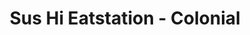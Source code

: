 ---
layout: place
title: Sus Hi Eatstation - Colonial
permalink: /florida/orlando/sus-hi-eatstation-colonial.html
stateAbbr: FL
stateName: Florida
cityName: Orlando
seo:
  type: restaurant
  links: https://sushieatstation.com/
place_id: ChIJsU7ioAl754gR9jB0Zs2n9tg
photos:
  - name: >-
      places/ChIJsU7ioAl754gR9jB0Zs2n9tg/photos/AeeoHcKnMqd2FRDPwkHtqsJbPA9vtPrOzeEKF45ocvUQMqiT-kh-3Z8CaQpeB0KTUinC97lmP1zEVrJRdeDm6brjgxuOprj9ChRICIuk0pQv6tYDcgeB_k-xtzuMOjGb3AzLbBXinZv4iX_V98RMnGLQlgSEP4buO3GZwihTXWWT9pNM1mBH8E6B7NTdneZjlAGrouYaEb3Xmj3S4isDOz2vawdXT9g3_mNzjPSPlHVmjGfdYQqPGCNGqDqwBT_TKQ9Vy5Vf1a_8SJFlGNlBhaVLVUNgArZ_jL_frVn0hBakc7TAJjvximItQdVj9IlJ3xoWQG-tU4QP_EAVUbPD8arR1jMi6kWAtRRMjv0BoM8hyxFjPGriEu4z2pMTGZf-n4UlRLb7gi4OtlgIyxgP2JIoHXoSBGLrHuxKj9dbLCGK8OEGqg
    widthPx: 4000
    heightPx: 3000
    authorAttributions:
      - displayName: Marvin Corea
        uri: https://maps.google.com/maps/contrib/101902602899121011126
        photoUri: >-
          https://lh3.googleusercontent.com/a-/ALV-UjV5kNSJOBAEKKrgicLnlHQywV4l1RtMZvudv9KOZRMZh7xKwjEh=s100-p-k-no-mo
    flagContentUri: >-
      https://www.google.com/local/imagery/report/?cb_client=maps_api_places.places_api&image_key=!1e10!2sCIHM0ogKEICAgIDassi1ew&hl=en-US
    googleMapsUri: >-
      https://www.google.com/maps/place//data=!3m4!1e2!3m2!1sCIHM0ogKEICAgIDassi1ew!2e10!4m2!3m1!1s0x88e77b09a0e24eb1:0xd8f6a7cd667430f6
  - name: >-
      places/ChIJsU7ioAl754gR9jB0Zs2n9tg/photos/AeeoHcLR5BKDCVHMuTm8OAn6pgtfSGulIWmWzvphOBorz3yNTdzyiqhVLnhVGO5CH73BDb0BqjufiYyijNmA7Jyp-oNP_X-F1qWd9yGM3LvM9LhvczenTI2v4DM4mcqNBbtbwEXVgi6dONcrf11tOQ8cN3ISrfJr5lOFpwY7OzE8IpuKYSPI11wK4aTh0yYeulQF_7GVw_WO-M0D3nCJ3QOh3dHgmZxJWtf5vbP5nj8UWRVoM1T2mmmK4VTFC25S4zYgy8kBMqskucqG4UI3qZrtluymclm5IFUdF6jRPi3VRTe3aw
    widthPx: 1500
    heightPx: 2000
    authorAttributions:
      - displayName: Sus Hi Eatstation - Colonial
        uri: https://maps.google.com/maps/contrib/110710895485828017876
        photoUri: >-
          https://lh3.googleusercontent.com/a-/ALV-UjX5yiSs4c31I4S13ebVpSsrvMy8RS4Wm3g6M_uvn5Yg7ME4yK4=s100-p-k-no-mo
    flagContentUri: >-
      https://www.google.com/local/imagery/report/?cb_client=maps_api_places.places_api&image_key=!1e10!2sAF1QipPI0LhlkmbWe1RqdvPFDdw8VD-b7K-x7RRdHaDF&hl=en-US
    googleMapsUri: >-
      https://www.google.com/maps/place//data=!3m4!1e2!3m2!1sAF1QipPI0LhlkmbWe1RqdvPFDdw8VD-b7K-x7RRdHaDF!2e10!4m2!3m1!1s0x88e77b09a0e24eb1:0xd8f6a7cd667430f6
  - name: >-
      places/ChIJsU7ioAl754gR9jB0Zs2n9tg/photos/AeeoHcJnWgrOjcF6G0D-raC6_gVIOOGpV_fMVk9LGWWs30SAtk_wxc_m2-p0rKRsN5DTqYG4Kd10Ruyf_7WA9Pjms27z8wzEKQqCG-CqKeucv-cjeXAKQKksy3q4zXUumz9ENgm2gZSAZcji4sXkz9HFyS2yABDovFjOlNg9mHxFIA0t7ObBi0lCz5k5OZBHrC55TQmLFTHRn_yCo3-JGhXkKl2e4dodO1oUrK4Ngq1LSkliSOvLVNTDN3OA2Fx_Jpb9jDLdX5tZQrfnFfFh1CuDMag-48OweV2DrewYxbakeRB-vw
    widthPx: 4800
    heightPx: 3200
    authorAttributions:
      - displayName: Sus Hi Eatstation - Colonial
        uri: https://maps.google.com/maps/contrib/110710895485828017876
        photoUri: >-
          https://lh3.googleusercontent.com/a-/ALV-UjX5yiSs4c31I4S13ebVpSsrvMy8RS4Wm3g6M_uvn5Yg7ME4yK4=s100-p-k-no-mo
    flagContentUri: >-
      https://www.google.com/local/imagery/report/?cb_client=maps_api_places.places_api&image_key=!1e10!2sAF1QipNKy5h1gQvxEvmwwggv8195Zp1v3WP0g_LEHrzb&hl=en-US
    googleMapsUri: >-
      https://www.google.com/maps/place//data=!3m4!1e2!3m2!1sAF1QipNKy5h1gQvxEvmwwggv8195Zp1v3WP0g_LEHrzb!2e10!4m2!3m1!1s0x88e77b09a0e24eb1:0xd8f6a7cd667430f6
  - name: >-
      places/ChIJsU7ioAl754gR9jB0Zs2n9tg/photos/AeeoHcIXpOqi1P_heG7Wo__hwDrLWemE-uKzISX0qZXx8Dm8HG5rkZp4WNsg58zEoUQtzwq-VzTB_H6uxS6Y0mmpFbuIHoNz5LirlkZMbcbFwR6OQwgRKdFGdQlpIT7RD8coEMvkQb5HLk6DfYSGKXGmI9vIUdyMhQ5hr5ulbtGKtRbejBANqfk2vX2ge662fZI6ME2wGgga_bDvDEoU-I_D2F-7WVIye3fxPn1dEgnG_aumNnv9p-eVlYr9ibpkZJpZWuvJ2MyZ2Y2N8lM4Prul4qY-r4rZHAUURRPYVt3jbi4vsg
    widthPx: 1500
    heightPx: 1500
    authorAttributions:
      - displayName: Sus Hi Eatstation - Colonial
        uri: https://maps.google.com/maps/contrib/110710895485828017876
        photoUri: >-
          https://lh3.googleusercontent.com/a-/ALV-UjX5yiSs4c31I4S13ebVpSsrvMy8RS4Wm3g6M_uvn5Yg7ME4yK4=s100-p-k-no-mo
    flagContentUri: >-
      https://www.google.com/local/imagery/report/?cb_client=maps_api_places.places_api&image_key=!1e10!2sAF1QipNtfh4V7aYOqOHc_VFcyi97wjGiCdDMgNKvw88O&hl=en-US
    googleMapsUri: >-
      https://www.google.com/maps/place//data=!3m4!1e2!3m2!1sAF1QipNtfh4V7aYOqOHc_VFcyi97wjGiCdDMgNKvw88O!2e10!4m2!3m1!1s0x88e77b09a0e24eb1:0xd8f6a7cd667430f6
  - name: >-
      places/ChIJsU7ioAl754gR9jB0Zs2n9tg/photos/AeeoHcLETeChHqax_hbbLCkNZ_CZh_TkhUmDnmiqpbAsbrHx7_rev0DzwE3KeulrgcsPIXsG4g-XL9sk98P5KRh7zcA2noDrtRJ2bHnhiWqFn9BTUSn9X_qiYgMmjsnQPOZGZrN8IZ-9dQxnAA3e7uUrC1AN0CiYUpj28Z-8n1TB6zgNJWmDOd_aD6NJr7sM5JvvKCRdO2P7uEBudNo0xnOwqndKhR5ZgXLL3hEldY4ke2mSVuzWKLSTzExTXtn1Q7hHlgKIkeX3_-arI6J_mi0E83Ni_TjtEEXcULr2CYAJb0vJ6NeXyYkJ3twNmMPpvQbYXggO9MwBmTSGXg3cqGsJOTi8IxiP2ujfdveB0y0UOpThlSWOmHv2fDXtQdKIF-7b5sb-hRLp4d4HZwbXUqMkTPY_ik9Alnf6x2qfEUueDzM
    widthPx: 1581
    heightPx: 890
    authorAttributions:
      - displayName: Christopher Atkinson
        uri: https://maps.google.com/maps/contrib/118020893387833644953
        photoUri: >-
          https://lh3.googleusercontent.com/a-/ALV-UjXohgt9Ky9R6o8axs7x88I4DolLIkxZ_dYzXfsYKyTMBg8dZL-QZg=s100-p-k-no-mo
    flagContentUri: >-
      https://www.google.com/local/imagery/report/?cb_client=maps_api_places.places_api&image_key=!1e10!2sCIHM0ogKEICAgMDIjNqlEg&hl=en-US
    googleMapsUri: >-
      https://www.google.com/maps/place//data=!3m4!1e2!3m2!1sCIHM0ogKEICAgMDIjNqlEg!2e10!4m2!3m1!1s0x88e77b09a0e24eb1:0xd8f6a7cd667430f6
  - name: >-
      places/ChIJsU7ioAl754gR9jB0Zs2n9tg/photos/AeeoHcI7xz6wVSBAke6lB38CkgzYlDDmlxXDL-Nh5hWVyYkALDTsT8lZHSLRG-iGlzElZ3yCyB8BUhbwr4rjYk7H2gWVkPw_69uXxxXd65uhB1cBYM6hccbLhbQmZhSC86m6gqgxl91dw4XLmkQoKu1_EN3EDq6Q0W2g17fbNU3qPsdGaEZ2TqRPfvjlcWAE5RGWvoIgtoHXI-Rj_fcrLXxx0DHC4XEDYP_MpBYFfhLsTheI8kFMVbuMqv3CylkN9DB7GNA_6ITQwywsZb7sifJZY-Lb6XxSIxvNZyrLDhl78ABtMw
    widthPx: 2486
    heightPx: 1391
    authorAttributions:
      - displayName: Sus Hi Eatstation - Colonial
        uri: https://maps.google.com/maps/contrib/110710895485828017876
        photoUri: >-
          https://lh3.googleusercontent.com/a-/ALV-UjX5yiSs4c31I4S13ebVpSsrvMy8RS4Wm3g6M_uvn5Yg7ME4yK4=s100-p-k-no-mo
    flagContentUri: >-
      https://www.google.com/local/imagery/report/?cb_client=maps_api_places.places_api&image_key=!1e10!2sAF1QipP0Wk0H46LT0xf82zyruT7jaYDXhnYU_MRXvlRJ&hl=en-US
    googleMapsUri: >-
      https://www.google.com/maps/place//data=!3m4!1e2!3m2!1sAF1QipP0Wk0H46LT0xf82zyruT7jaYDXhnYU_MRXvlRJ!2e10!4m2!3m1!1s0x88e77b09a0e24eb1:0xd8f6a7cd667430f6
  - name: >-
      places/ChIJsU7ioAl754gR9jB0Zs2n9tg/photos/AeeoHcInp8FmA5GKVv8T3-gwsRh1drhlnUqf4pNtXWnKsOlc7ZKP9-Ls901Cow7BsyXcYg-i7IJywB5Pm738YjZJ6Eldxs2u7QYPV_ocQaSrLkPM1oUYW6iKGvQ8mYfEQkJk1eEpeRsZYIxGTyczyIPCAKueSPPqh30pobRAaQQpz4URP9w1EhH-e1gLDWcz7AWmDeoIFj0TpWTInGgHHGe-WrTrQyLr9Na8RAfFob83mCQsu7gVvhyQJIoAaNhVR1g-7EOPHsD0IfWMbDpY9LC2AvhDuKIdlSDWHS4KqEixZSbM3Swyod41y8mU0K_UB_NYeSgu-GVreppy5skAr8WWwDPSuQNX19VVJg66XznQfCWmDAnlIazed92soLFcQn8CuaZHWYLcSlOYCZdhypTiPFOq7huJnD9AHwoS7IGlaBc
    widthPx: 4032
    heightPx: 3024
    authorAttributions:
      - displayName: D “Alex” H
        uri: https://maps.google.com/maps/contrib/113238729583267859545
        photoUri: >-
          https://lh3.googleusercontent.com/a-/ALV-UjWXqtQagL8SjjN_wbDpkdffJx88UeZleHwPzU8YHmyuZrm-yKs=s100-p-k-no-mo
    flagContentUri: >-
      https://www.google.com/local/imagery/report/?cb_client=maps_api_places.places_api&image_key=!1e10!2sCIHM0ogKEICAgICq4eu7XA&hl=en-US
    googleMapsUri: >-
      https://www.google.com/maps/place//data=!3m4!1e2!3m2!1sCIHM0ogKEICAgICq4eu7XA!2e10!4m2!3m1!1s0x88e77b09a0e24eb1:0xd8f6a7cd667430f6
  - name: >-
      places/ChIJsU7ioAl754gR9jB0Zs2n9tg/photos/AeeoHcKA7XBSAXmHN7lL3H96yxohEFBvRsEo3TjQrS5jf05His1vrDI2rBs0dZIv4n7qRq2_PTeHHmwCYr9o0Gc_GSNuu7CasTMaFW7BVZEJNf5We5smQe9ix23kLGZn595jqDI66wJP-OgBsHcwrj6coeeFXBjIzIIp_WGu2VNfRia5B_k_3mO5KceRxatTFwbLUJZ78k8lqOWncH3TeKnYAbHoxpK2XKQya9ZviCahLz5z5gj25XSmWFjEtqkb5h-PSq-_dtzYZWJ3yRh1p1P0EJDgnF2YtSMLTZQ181Pe74QKVYOTxFlW0dsPfdojsALNJSv5uKVIO78tfJ4NRcFcWTFNhtiZ2rsp8II9z9kmBVqheXg8J1d84fGYfqJQYoE6jVo7X-7lrnHdi8vR1wkeq_TLMe0Yu1sJYPWF6AcRYZj1lqn7
    widthPx: 4000
    heightPx: 3000
    authorAttributions:
      - displayName: Marvin Corea
        uri: https://maps.google.com/maps/contrib/101902602899121011126
        photoUri: >-
          https://lh3.googleusercontent.com/a-/ALV-UjV5kNSJOBAEKKrgicLnlHQywV4l1RtMZvudv9KOZRMZh7xKwjEh=s100-p-k-no-mo
    flagContentUri: >-
      https://www.google.com/local/imagery/report/?cb_client=maps_api_places.places_api&image_key=!1e10!2sCIHM0ogKEICAgIDahpvz5gE&hl=en-US
    googleMapsUri: >-
      https://www.google.com/maps/place//data=!3m4!1e2!3m2!1sCIHM0ogKEICAgIDahpvz5gE!2e10!4m2!3m1!1s0x88e77b09a0e24eb1:0xd8f6a7cd667430f6
  - name: >-
      places/ChIJsU7ioAl754gR9jB0Zs2n9tg/photos/AeeoHcJgoD0IjYZQOYh5A7D1U19CoTkBRWx5vbjlinOcb6X-CHEenrupeppc3iIn7OYHzaBbSTlYSf8eN9zdimffsVSACOAuVX4f_qc_unlSQ-_qx1ANQzYWPYlbU2uQ5Fz-0i-JomLy7tEnsGQKZY4mpccgQnqKoZNGmiDBmJ_Iam7hUHK4o1uGos48teIwVuzHqT4guqBc0vEoXZbYsFSwLxur16cD1zTO2Zbd49RPKqbH3wjUNBh2ThA0pRKRLPQQ8vx6XXkpLk38CoKmcVWsZrkBKXLznHDAF0t879bK7nmOFTxPYDvFdSbQuq5TlyF91TCV9wxqjnGUwP85MdbqvsLo_rxlTwU2H0sOmqk_Njf2nVk5l9UKFMrFupzQXLuq3Kq9TezGmBnpSqSocmOZY5QISMn8ECqh6tHRW4WtcP8
    widthPx: 4000
    heightPx: 3000
    authorAttributions:
      - displayName: Christoph Putrzenski
        uri: https://maps.google.com/maps/contrib/111668752056521869877
        photoUri: >-
          https://lh3.googleusercontent.com/a-/ALV-UjUlGF_3E94QCcShmvHf51XV7yKdlmgw-XAUyDHllBY5V8BKsvk=s100-p-k-no-mo
    flagContentUri: >-
      https://www.google.com/local/imagery/report/?cb_client=maps_api_places.places_api&image_key=!1e10!2sCIHM0ogKEICAgICLyeGqJw&hl=en-US
    googleMapsUri: >-
      https://www.google.com/maps/place//data=!3m4!1e2!3m2!1sCIHM0ogKEICAgICLyeGqJw!2e10!4m2!3m1!1s0x88e77b09a0e24eb1:0xd8f6a7cd667430f6
  - name: >-
      places/ChIJsU7ioAl754gR9jB0Zs2n9tg/photos/AeeoHcIkfg7j_ptDhM38Q9uS6UXZMSN8rz3RWvH2ZqYOxJj8E18gDK2Lu0RO_upakOtOkZRssevJ6miBQY00IePO79qRH261s6JkJepdOkbwuXrOczoM40V7_0HM8pzPnesxZsLFRCzYNVZ_Ro6j8s2yGjyCJkj8fm8SUqwx8QO_kmBTMnf77xjEaC8CDrkgrZAavuZCv_R6zFfGoLi3yG9lrrP77W-hx5bwlnGvN3m_G-N73SL-Uj3fWRSs_ROUXY_OK5JwVJHOfVJZl8bYyFhHK5wcg-DGmHLLKit5mk3hzyT-RA
    widthPx: 4800
    heightPx: 3200
    authorAttributions:
      - displayName: Sus Hi Eatstation - Colonial
        uri: https://maps.google.com/maps/contrib/110710895485828017876
        photoUri: >-
          https://lh3.googleusercontent.com/a-/ALV-UjX5yiSs4c31I4S13ebVpSsrvMy8RS4Wm3g6M_uvn5Yg7ME4yK4=s100-p-k-no-mo
    flagContentUri: >-
      https://www.google.com/local/imagery/report/?cb_client=maps_api_places.places_api&image_key=!1e10!2sAF1QipP_hYWG1k3yrkpgrOxlEIBD44KbF1qaiTcq0hNv&hl=en-US
    googleMapsUri: >-
      https://www.google.com/maps/place//data=!3m4!1e2!3m2!1sAF1QipP_hYWG1k3yrkpgrOxlEIBD44KbF1qaiTcq0hNv!2e10!4m2!3m1!1s0x88e77b09a0e24eb1:0xd8f6a7cd667430f6
address: 1830 E Colonial Dr A, Orlando, FL 32803, USA
street: 1830 E Colonial Dr A
city: Orlando
state: FL
zip: '32803'
country: USA
neighborhood: Northeast Orlando
latitude: '28.552974'
longitude: '-81.357756'
accessibility_options:
  wheelchairAccessibleParking: true
  wheelchairAccessibleEntrance: true
  wheelchairAccessibleRestroom: true
  wheelchairAccessibleSeating: true
business_status: OPERATIONAL
name: Sus Hi Eatstation - Colonial
google_maps_links:
  directionsUri: >-
    https://www.google.com/maps/dir//''/data=!4m7!4m6!1m1!4e2!1m2!1m1!1s0x88e77b09a0e24eb1:0xd8f6a7cd667430f6!3e0
  placeUri: https://maps.google.com/?cid=15633867657092280566
  writeAReviewUri: >-
    https://www.google.com/maps/place//data=!4m3!3m2!1s0x88e77b09a0e24eb1:0xd8f6a7cd667430f6!12e1
  reviewsUri: >-
    https://www.google.com/maps/place//data=!4m4!3m3!1s0x88e77b09a0e24eb1:0xd8f6a7cd667430f6!9m1!1b1
  photosUri: >-
    https://www.google.com/maps/place//data=!4m3!3m2!1s0x88e77b09a0e24eb1:0xd8f6a7cd667430f6!10e5
primary_type: Japanese Restaurant
opening_hours:
  regular: null
  current: null
secondary_opening_hours:
  regular:
    weekdayDescriptions: null
    type: null
  current:
    weekdayDescriptions: null
    type: null
phone: (407) 652-6200
price_level: PRICE_LEVEL_MODERATE
price_range: $10 &ndash; $20
rating: '4.4'
rating_count: 0
website: https://sushieatstation.com/
description: >-
  Discover Sus Hi Eatstation in Orlando, FL$$$Sus Hi Eatstation - Colonial in
  Orlando, Florida, stands out as a vibrant Japanese restaurant blending fresh
  sushi innovations with a casual, inviting atmosphere. This spot delights
  visitors with creative twists on traditional dishes, such as flavorful fried
  sushi burritos and refreshing cold noodle bowls that add excitement to every
  meal. The welcoming setting features engaging elements like video games and
  board games, making it an ideal choice for relaxed gatherings with friends or
  family. Beyond the tasty offerings, the reliable service and affordable
  pricing enhance the overall experience, drawing in those seeking top-rated
  sushi options near urban hubs. Whether you're exploring Japanese places near
  you or craving the best sushi in a lively environment, this location promises
  a satisfying dining adventure.
generative_summary: >-
  Discover Sus Hi Eatstation in Orlando, FL$$$Sus Hi Eatstation - Colonial in
  Orlando, Florida, stands out as a vibrant Japanese restaurant blending fresh
  sushi innovations with a casual, inviting atmosphere. This spot delights
  visitors with creative twists on traditional dishes, such as flavorful fried
  sushi burritos and refreshing cold noodle bowls that add excitement to every
  meal. The welcoming setting features engaging elements like video games and
  board games, making it an ideal choice for relaxed gatherings with friends or
  family. Beyond the tasty offerings, the reliable service and affordable
  pricing enhance the overall experience, drawing in those seeking top-rated
  sushi options near urban hubs. Whether you're exploring Japanese places near
  you or craving the best sushi in a lively environment, this location promises
  a satisfying dining adventure.
generative_disclosure: Summarized by AI using the Grok-3-Mini model.
reviews:
  - name: >-
      places/ChIJsU7ioAl754gR9jB0Zs2n9tg/reviews/ChdDSUhNMG9nS0VJQ0FnTURJak5xbF9BRRAB
    relativePublishTimeDescription: in the last week
    rating: 5
    text:
      text: >-
        We had a friend come back into town for a visit. She had moved away from
        Orlando, and one of the things that she missed the most were these deep
        fried sushi burritos. So every time she comes back for a visit, we
        inevitably come to a Sus-Hi Eatstation for one of our meals.


        We had never been to this location before, so we thought we'd explore a
        little bit. Loved the location. Being so close to the Mills 50
        intersection is prime real estate. Ambiance was the coolest I've seen in
        one of these. Video game station, board games to play, nerd art for sale
        everywhere. Really neat.


        Service was fine. There's no real service anymore, as Sus-Hi's have gone
        to the kiosk, so meal accuracy is always high, but it just stinks,
        taking away that human element. The speed of the meal was questionable,
        but I also realize that the four of us all ordered fried elements, and
        they probably only have so many fryers back there.


        But anyway, when the food itself got out to us, it was the same
        excellent quality that Sus-Hi always puts out. The burrito was fried to
        perfection. Such a perfect crisp on the outside, not greasy at all, and
        through some ninja sorcery, all of the fillings stay held in place
        solidly, no shifting or spillage. A modern feat of engineering.


        I also got to try one of their cold noodle bowls, which is one of my
        favorite items of theirs right now. Those cold noodles hold on to the
        sauces very well, but don't absorb them too much, muting their flavor,
        so you get a lot of flavor in every bite. Add in some tempura fried
        proteins to get some great texture in your meal. Love that Triple X
        sauce.


        Overall, I've had a love-hate relation with Sus-Hi over the years, but I
        just can't quit them. I'll be back. I always come back.
      languageCode: en
    originalText:
      text: >-
        We had a friend come back into town for a visit. She had moved away from
        Orlando, and one of the things that she missed the most were these deep
        fried sushi burritos. So every time she comes back for a visit, we
        inevitably come to a Sus-Hi Eatstation for one of our meals.


        We had never been to this location before, so we thought we'd explore a
        little bit. Loved the location. Being so close to the Mills 50
        intersection is prime real estate. Ambiance was the coolest I've seen in
        one of these. Video game station, board games to play, nerd art for sale
        everywhere. Really neat.


        Service was fine. There's no real service anymore, as Sus-Hi's have gone
        to the kiosk, so meal accuracy is always high, but it just stinks,
        taking away that human element. The speed of the meal was questionable,
        but I also realize that the four of us all ordered fried elements, and
        they probably only have so many fryers back there.


        But anyway, when the food itself got out to us, it was the same
        excellent quality that Sus-Hi always puts out. The burrito was fried to
        perfection. Such a perfect crisp on the outside, not greasy at all, and
        through some ninja sorcery, all of the fillings stay held in place
        solidly, no shifting or spillage. A modern feat of engineering.


        I also got to try one of their cold noodle bowls, which is one of my
        favorite items of theirs right now. Those cold noodles hold on to the
        sauces very well, but don't absorb them too much, muting their flavor,
        so you get a lot of flavor in every bite. Add in some tempura fried
        proteins to get some great texture in your meal. Love that Triple X
        sauce.


        Overall, I've had a love-hate relation with Sus-Hi over the years, but I
        just can't quit them. I'll be back. I always come back.
      languageCode: en
    authorAttribution:
      displayName: Christopher Atkinson
      uri: https://www.google.com/maps/contrib/118020893387833644953/reviews
      photoUri: >-
        https://lh3.googleusercontent.com/a-/ALV-UjXohgt9Ky9R6o8axs7x88I4DolLIkxZ_dYzXfsYKyTMBg8dZL-QZg=s128-c0x00000000-cc-rp-mo-ba6
    publishTime: '2025-04-07T18:38:06.982864Z'
    flagContentUri: >-
      https://www.google.com/local/review/rap/report?postId=ChdDSUhNMG9nS0VJQ0FnTURJak5xbF9BRRAB&d=17924085&t=1
    googleMapsUri: >-
      https://www.google.com/maps/reviews/data=!4m6!14m5!1m4!2m3!1sChdDSUhNMG9nS0VJQ0FnTURJak5xbF9BRRAB!2m1!1s0x88e77b09a0e24eb1:0xd8f6a7cd667430f6
  - name: >-
      places/ChIJsU7ioAl754gR9jB0Zs2n9tg/reviews/ChdDSUhNMG9nS0VJQ0FnTUR3cnVIR2h3RRAB
    relativePublishTimeDescription: 2 weeks ago
    rating: 5
    text:
      text: >-
        Food is always great at this location. But I want to say THANK YOU! from
        the bottom of my heart you guys made my night last night! 10/10 customer
        service and 10/10 to the food as well. I was having a really rough night
        but you guys really made my night! And thank you for not letting me have
        a bad experience at another one really ruin Sus Hi for me! 💗
      languageCode: en
    originalText:
      text: >-
        Food is always great at this location. But I want to say THANK YOU! from
        the bottom of my heart you guys made my night last night! 10/10 customer
        service and 10/10 to the food as well. I was having a really rough night
        but you guys really made my night! And thank you for not letting me have
        a bad experience at another one really ruin Sus Hi for me! 💗
      languageCode: en
    authorAttribution:
      displayName: Damiritzary Amaro Santos
      uri: https://www.google.com/maps/contrib/105617203730779258121/reviews
      photoUri: >-
        https://lh3.googleusercontent.com/a-/ALV-UjWmRJmFGWW3SWSr22Ccv4gQno01Ga-ONEX8YIJEk5ZW1WR_lygw=s128-c0x00000000-cc-rp-mo
    publishTime: '2025-03-26T00:00:24.496506Z'
    flagContentUri: >-
      https://www.google.com/local/review/rap/report?postId=ChdDSUhNMG9nS0VJQ0FnTUR3cnVIR2h3RRAB&d=17924085&t=1
    googleMapsUri: >-
      https://www.google.com/maps/reviews/data=!4m6!14m5!1m4!2m3!1sChdDSUhNMG9nS0VJQ0FnTUR3cnVIR2h3RRAB!2m1!1s0x88e77b09a0e24eb1:0xd8f6a7cd667430f6
  - name: >-
      places/ChIJsU7ioAl754gR9jB0Zs2n9tg/reviews/ChdDSUhNMG9nS0VJQ0FnTUR3bU5EZGtRRRAB
    relativePublishTimeDescription: 3 weeks ago
    rating: 1
    text:
      text: >-
        Whats the point of recommending SAUCE ON TOP AS THE BEST OPTION… and
        yall don’t even put sauce on it or on the side. This is my second time
        that this exact same thing happens with my Uber eats order. No sauce on
        the side or on top.. so bland.
      languageCode: en
    originalText:
      text: >-
        Whats the point of recommending SAUCE ON TOP AS THE BEST OPTION… and
        yall don’t even put sauce on it or on the side. This is my second time
        that this exact same thing happens with my Uber eats order. No sauce on
        the side or on top.. so bland.
      languageCode: en
    authorAttribution:
      displayName: Glo Ramos Diaz
      uri: https://www.google.com/maps/contrib/118251697342634819121/reviews
      photoUri: >-
        https://lh3.googleusercontent.com/a/ACg8ocLM2fOTrUhORYNabb4c9q6mbiuSW_K9LtIOYnpyg7rqhVbgkg=s128-c0x00000000-cc-rp-mo-ba2
    publishTime: '2025-03-23T06:04:22.205486Z'
    flagContentUri: >-
      https://www.google.com/local/review/rap/report?postId=ChdDSUhNMG9nS0VJQ0FnTUR3bU5EZGtRRRAB&d=17924085&t=1
    googleMapsUri: >-
      https://www.google.com/maps/reviews/data=!4m6!14m5!1m4!2m3!1sChdDSUhNMG9nS0VJQ0FnTUR3bU5EZGtRRRAB!2m1!1s0x88e77b09a0e24eb1:0xd8f6a7cd667430f6
  - name: >-
      places/ChIJsU7ioAl754gR9jB0Zs2n9tg/reviews/ChZDSUhNMG9nS0VJQ0FnSURfOUxpa1FBEAE
    relativePublishTimeDescription: 2 months ago
    rating: 1
    text:
      text: >-
        3nd time here for pickup order. Food ordered well ahead of time, and the
        staff seems to be going at a leisurely pace again.


        Right now looking at 5 bowls that have been sitting on their counter
        with an employee that walked away for about 5 minutes to use the
        bathroom, and two other employees having a conversation in the back.


        Saw the bowls I was picking up sitting on the counter for roughly 14
        minutes by the time they were done and handed to me.
      languageCode: en
    originalText:
      text: >-
        3nd time here for pickup order. Food ordered well ahead of time, and the
        staff seems to be going at a leisurely pace again.


        Right now looking at 5 bowls that have been sitting on their counter
        with an employee that walked away for about 5 minutes to use the
        bathroom, and two other employees having a conversation in the back.


        Saw the bowls I was picking up sitting on the counter for roughly 14
        minutes by the time they were done and handed to me.
      languageCode: en
    authorAttribution:
      displayName: CJ
      uri: https://www.google.com/maps/contrib/105716987834744423464/reviews
      photoUri: >-
        https://lh3.googleusercontent.com/a/ACg8ocKeJFmX2KzERdLfQ__VLIkHSW0uwqwx8v7H98s_9bwgFVZkOQ=s128-c0x00000000-cc-rp-mo
    publishTime: '2025-01-22T01:36:52.614976Z'
    flagContentUri: >-
      https://www.google.com/local/review/rap/report?postId=ChZDSUhNMG9nS0VJQ0FnSURfOUxpa1FBEAE&d=17924085&t=1
    googleMapsUri: >-
      https://www.google.com/maps/reviews/data=!4m6!14m5!1m4!2m3!1sChZDSUhNMG9nS0VJQ0FnSURfOUxpa1FBEAE!2m1!1s0x88e77b09a0e24eb1:0xd8f6a7cd667430f6
  - name: >-
      places/ChIJsU7ioAl754gR9jB0Zs2n9tg/reviews/ChdDSUhNMG9nS0VJQ0FnTUNBcWQ3U2p3RRAB
    relativePublishTimeDescription: 2 months ago
    rating: 2
    text:
      text: >-
        The visuals are just what you want, but the execution is indicative of
        the attention being paid by staff and the management. It started rough
        when the dumplings arrived cold and raw, where they were attached to one
        another... comes with the territory when the hot and cold food comes at
        the same time. The soba noodle dish we ordered was made wrong in this
        photo and again when we brought it up. We gave up on getting it correct.
        There was seafood in a non seafood dish.... one on accident and the
        other on purpose, although incorrect. This wasn't what we would call
        "money well spent." This is my 3rd Sus Hi location visit, and I won't
        keep trying them out.
      languageCode: en
    originalText:
      text: >-
        The visuals are just what you want, but the execution is indicative of
        the attention being paid by staff and the management. It started rough
        when the dumplings arrived cold and raw, where they were attached to one
        another... comes with the territory when the hot and cold food comes at
        the same time. The soba noodle dish we ordered was made wrong in this
        photo and again when we brought it up. We gave up on getting it correct.
        There was seafood in a non seafood dish.... one on accident and the
        other on purpose, although incorrect. This wasn't what we would call
        "money well spent." This is my 3rd Sus Hi location visit, and I won't
        keep trying them out.
      languageCode: en
    authorAttribution:
      displayName: Veronica
      uri: https://www.google.com/maps/contrib/116585116651111268287/reviews
      photoUri: >-
        https://lh3.googleusercontent.com/a-/ALV-UjXaNSrPW8JoUI2oAeXwRQPf7LEmTbMavOsaZahaCwbiJwYC749a=s128-c0x00000000-cc-rp-mo-ba4
    publishTime: '2025-02-02T05:00:20.589034Z'
    flagContentUri: >-
      https://www.google.com/local/review/rap/report?postId=ChdDSUhNMG9nS0VJQ0FnTUNBcWQ3U2p3RRAB&d=17924085&t=1
    googleMapsUri: >-
      https://www.google.com/maps/reviews/data=!4m6!14m5!1m4!2m3!1sChdDSUhNMG9nS0VJQ0FnTUNBcWQ3U2p3RRAB!2m1!1s0x88e77b09a0e24eb1:0xd8f6a7cd667430f6
review_summary: >-
  What Customers Are Saying$$$Visitors frequently praise the creative sushi
  dishes and fun atmosphere at this spot, highlighting the delicious flavors and
  unique presentations that make meals memorable. While some note occasional
  issues with order accuracy and wait times, the overall consensus leans
  positive, with many appreciating the friendly service and tasty options like
  fried burritos and noodle bowls. Feedback often mentions the engaging vibe
  with games adding to the enjoyment, though a few suggest improvements in
  preparation consistency for a smoother experience. In general, it's a go-to
  for those loving sushi, offering solid value and enjoyable vibes that keep
  people coming back despite minor hiccups. If you're hunting for sushi
  restaurants near you, this place delivers a mix of hits that make it worth
  trying out.
review_disclosure: Summarized by AI using the Grok-3-Mini model.
parking_options:
  freeParkingLot: true
  freeStreetParking: true
payment_options:
  acceptsCreditCards: true
  acceptsDebitCards: true
  acceptsCashOnly: false
  acceptsNfc: true
allow_dogs: null
curbside_pickup: false
delivery: true
dine_in: true
good_for_children: true
good_for_groups: true
good_for_sports: false
live_music: false
menu_for_children: true
outdoor_seating: false
reservable: false
restroom: true
serves_beer: true
serves_breakfast: false
serves_brunch: false
serves_cocktails: false
serves_coffee: false
serves_dinner: true
serves_dessert: null
serves_lunch: true
serves_vegetarian_food: true
serves_wine: null
takeout: true
update_category: pro
places_description: null

---